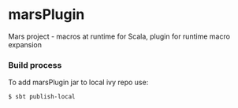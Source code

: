 marsPlugin
============

Mars project - macros at runtime for Scala,
plugin for runtime macro expansion

### Build process

To add marsPlugin jar to local ivy repo use:

```shell
$ sbt publish-local
```
